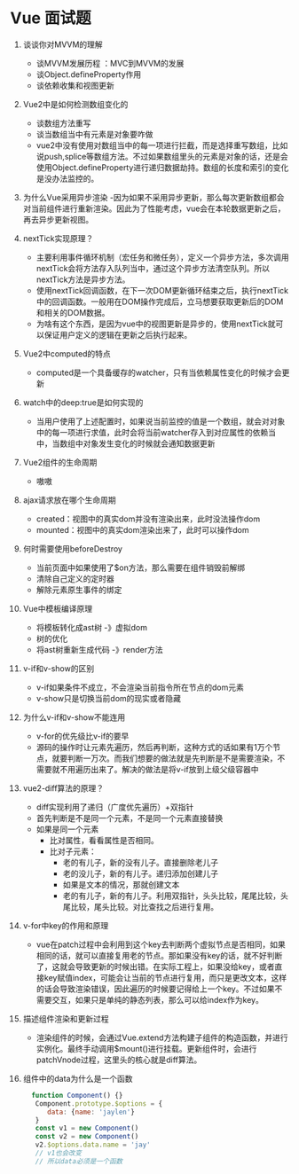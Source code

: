 # Vue 面试题

1. 谈谈你对MVVM的理解
   - 谈MVVM发展历程 ：MVC到MVVM的发展
   - 谈Object.defineProperty作用
   - 谈依赖收集和视图更新

2. Vue2中是如何检测数组变化的
   - 谈数组方法重写
   - 谈当数组当中有元素是对象要咋做
   - vue2中没有使用对数组当中的每一项进行拦截，而是选择重写数组，比如说push,splice等数组方法。不过如果数组里头的元素是对象的话，还是会使用Object.defineProperty进行递归数据劫持。数组的长度和索引的变化是没办法监控的。

3. 为什么Vue采用异步渲染
   -因为如果不采用异步更新，那么每次更新数组都会对当前组件进行重新渲染。因此为了性能考虑，vue会在本轮数据更新之后，再去异步更新视图。

4. nextTick实现原理？
   - 主要利用事件循环机制（宏任务和微任务），定义一个异步方法，多次调用nextTick会将方法存入队列当中，通过这个异步方法清空队列。所以nextTick方法是异步方法。
   - 使用nextTick回调函数，在下一次DOM更新循环结束之后，执行nextTick中的回调函数。一般用在DOM操作完成后，立马想要获取更新后的DOM和相关的DOM数据。
   - 为啥有这个东西，是因为vue中的视图更新是异步的，使用nextTick就可以保证用户定义的逻辑在更新之后执行起来。
  
5. Vue2中computed的特点
   - computed是一个具备缓存的watcher，只有当依赖属性变化的时候才会更新
  
6. watch中的deep:true是如何实现的
   - 当用户使用了上述配置时，如果说当前监控的值是一个数组，就会对对象中的每一项进行求值，此时会将当前watcher存入到对应属性的依赖当中，当数组中对象发生变化的时候就会通知数据更新

7. Vue2组件的生命周期
   - 嗷嗷

8. ajax请求放在哪个生命周期
   - created：视图中的真实dom并没有渲染出来，此时没法操作dom
   - mounted：视图中的真实dom渲染出来了，此时可以操作dom

9. 何时需要使用beforeDestroy
   - 当前页面中如果使用了$on方法，那么需要在组件销毁前解绑
   - 清除自己定义的定时器
   - 解除元素原生事件的绑定

10. Vue中模板编译原理
    - 将模板转化成ast树 -》虚拟dom
    - 树的优化
    - 将ast树重新生成代码 -》render方法
11. v-if和v-show的区别
    - v-if如果条件不成立，不会渲染当前指令所在节点的dom元素
    - v-show只是切换当前dom的现实或者隐藏

12. 为什么v-if和v-show不能连用
    - v-for的优先级比v-if的要早
    - 源码的操作时让元素先遍历，然后再判断，这种方式的话如果有1万个节点，就要判断一万次。而我们想要的做法就是先判断是不是需要渲染，不需要就不用遍历出来了。解决的做法是将v-if放到上级父级容器中

13. vue2-diff算法的原理？
    - diff实现利用了递归（广度优先遍历）+双指针
    - 首先判断是不是同一个元素，不是同一个元素直接替换
    - 如果是同一个元素
      - 比对属性，看看属性是否相同。
      - 比对子元素：
        - 老的有儿子，新的没有儿子。直接删除老儿子
        - 老的没儿子，新的有儿子。递归添加创建儿子
        - 如果是文本的情况，那就创建文本
        - 老的有儿子，新的有儿子。利用双指针，头头比较，尾尾比较，头尾比较，尾头比较。对比查找之后进行复用。

14. v-for中key的作用和原理
    - vue在patch过程中会利用到这个key去判断两个虚拟节点是否相同，如果相同的话，就可以直接复用老的节点。那如果没有key的话，就不好判断了，这就会导致更新的时候出错。在实际工程上，如果没给key，或者直接key赋值index，可能会让当前的节点进行复用，而只是更改文本，这样的话会导致渲染错误，因此遍历的时候要记得给上一个key。不过如果不需要交互，如果只是单纯的静态列表，那么可以给index作为key。

15. 描述组件渲染和更新过程
    - 渲染组件的时候，会通过Vue.extend方法构建子组件的构造函数，并进行实例化。最终手动调用$mount()进行挂载。更新组件时，会进行patchVnode过程，这里头的核心就是diff算法。

16. 组件中的data为什么是一个函数

    ```js
      function Component() {}
       Component.prototype.$options = {
          data: {name: 'jaylen'}
       }
       const v1 = new Component()
       const v2 = new Component()
       v2.$options.data.name = 'jay'
       // v1也会改变
       // 所以data必须是一个函数
    ```
